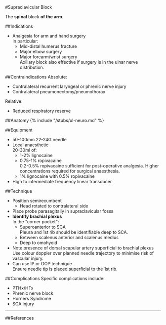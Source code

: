 #Supraclavicular Block

The **spinal** block **of the arm**.

##Indications
* Analgesia for arm and hand surgery  
In particular:
	* Mid-distal humerus fracture
	* Major elbow surgery
	* Major forearm/wrist surgery  
	Axillary block also effective if surgery is in the ulnar nerve distribution.


##Contraindications
Absolute:
* Contralateral recurrent laryngeal or phrenic nerve injury
* Contralateral pneumonectomy/pneumothorax

Relative:
* Reduced respiratory reserve

##Anatomy
{% include "/stubs/ul-neuro.md" %}

##Equipment
* 50-100mm 22-24G needle
* Local anaesthetic  
20-30ml of:
	* 1-2% lignocaine
	* 0.75-1% ropivacaine  
	0.2-0.5% ropivacaine sufficient for post-operative analgesia. Higher concentrations required for surgical anaesthesia.
	* 1% lignocaine with 0.5% ropivacaine  
* High to intermediate frequency linear transducer

##Technique
* Position semirecumbent
	* Head rotated to contralateral side
* Place probe parasagitally in supraclavicular fossa
* **Identify brachial plexus**  
In the "corner pocket":
	* Superoanterior to SCA  
	Pleura and 1st rib should be identifiable deep to SCA.
	* Between scalenus anterior and scalenus medius
	* Deep to omohyoid
* Note presence of dorsal scapular artery superficial to brachial plexus
Use colour doppler over planned needle trajectory to minimise risk of vascular injury.
* Can use IP or OOP technique  
Ensure needle tip is placed superficial to the 1st rib.


##Complications
Specific complications include:
* PTHx/HTx
* Phrenic nerve block
* Horners Syndrome
* SCA injury

---
##References
